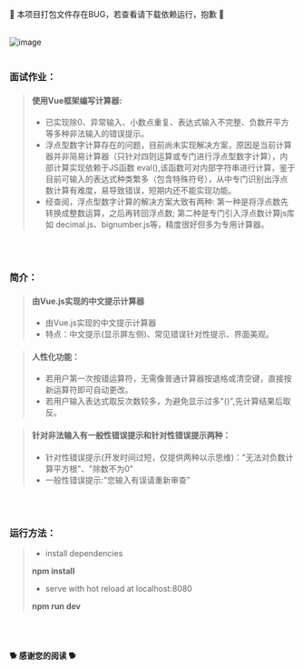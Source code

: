 🍉 本项目打包文件存在BUG，若查看请下载依赖运行，抱歉 🍉
 <br>
 <br>

 ![image](http://m.qpic.cn/psc?/V11E9jQr163cUb/UVjGSBgujG6XwMFsQlvXRUs5OyATN9bXB*3XKata9*Pp*4KyrprF8EKIlkq0ttkQNFC1elWel1nr0pA3fgtvWQ!!/b&bo=lwH0AZcB9AEDCSw!&rf=viewer_4)
 <br>
 <br>

###  面试作业：

> #### 使用Vue框架编写计算器:
>
> - 已实现除0、异常输入、小数点重复、表达式输入不完整、负数开平方等多种非法输入的错误提示。
> - 浮点型数字计算存在的问题，目前尚未实现解决方案，原因是当前计算器并非简易计算器（只针对四则运算或专门进行浮点型数字计算），内部计算实现依赖于JS函数 eval(),该函数可对内部字符串进行计算，鉴于目前可输入的表达式种类繁多（包含特殊符号），从中专门识别出浮点数计算有难度，易导致错误，短期内还不能实现功能。
> - 经查阅，浮点型数字计算的解决方案大致有两种: 第一种是将浮点数先转换成整数运算，之后再转回浮点数; 第二种是专门引入浮点数计算js库如 decimal.js、bignumber.js等，精度很好但多为专用计算器。
 <br>
 <br>

### 简介：

> #### 由Vue.js实现的中文提示计算器
>
> - 由Vue.js实现的中文提示计算器
> - 特点：中文提示(显示屏左侧)、常见错误针对性提示、界面美观。

> #### 人性化功能：
>
> - 若用户第一次按错运算符，无需像普通计算器按退格或清空键，直接按新运算符即可自动更改。
> - 若用户输入表达式取反次数较多，为避免显示过多"()",先计算结果后取反。

> #### 针对非法输入有一般性错误提示和针对性错误提示两种：
>
> - 针对性错误提示(开发时间过短，仅提供两种以示思维)："无法对负数计算平方根"、"除数不为0"
> - 一般性错误提示:"您输入有误请重新审查"
 <br>
 <br>

### 运行方法：

>-  install dependencies
>
>**npm install**
>
>- serve with hot reload at localhost:8080
>
>**npm run dev**
 <br>
 <br>

#### **🐕  感谢您的阅读 🐕**
